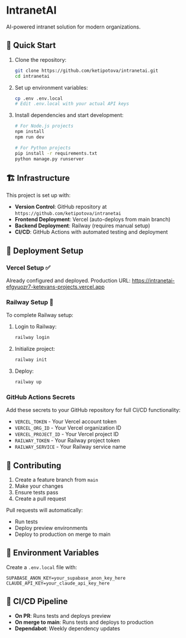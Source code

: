 # IntranetAI

AI-powered intranet solution for modern organizations.

## 🚀 Quick Start

1. Clone the repository:
   ```bash
   git clone https://github.com/ketipotova/intranetai.git
   cd intranetai
   ```

2. Set up environment variables:
   ```bash
   cp .env .env.local
   # Edit .env.local with your actual API keys
   ```

3. Install dependencies and start development:
   ```bash
   # For Node.js projects
   npm install
   npm run dev
   
   # For Python projects
   pip install -r requirements.txt
   python manage.py runserver
   ```

## 🏗️ Infrastructure

This project is set up with:

- **Version Control**: GitHub repository at `https://github.com/ketipotova/intranetai`
- **Frontend Deployment**: Vercel (auto-deploys from main branch)
- **Backend Deployment**: Railway (requires manual setup)
- **CI/CD**: GitHub Actions with automated testing and deployment

## 🔧 Deployment Setup

### Vercel Setup ✅
Already configured and deployed. Production URL: https://intranetai-efgyuozr7-ketevans-projects.vercel.app

### Railway Setup 🚧
To complete Railway setup:

1. Login to Railway:
   ```bash
   railway login
   ```

2. Initialize project:
   ```bash
   railway init
   ```

3. Deploy:
   ```bash
   railway up
   ```

### GitHub Actions Secrets

Add these secrets to your GitHub repository for full CI/CD functionality:

- `VERCEL_TOKEN` - Your Vercel account token
- `VERCEL_ORG_ID` - Your Vercel organization ID
- `VERCEL_PROJECT_ID` - Your Vercel project ID
- `RAILWAY_TOKEN` - Your Railway project token
- `RAILWAY_SERVICE` - Your Railway service name

## 🤝 Contributing

1. Create a feature branch from `main`
2. Make your changes
3. Ensure tests pass
4. Create a pull request

Pull requests will automatically:
- Run tests
- Deploy preview environments
- Deploy to production on merge to main

## 📝 Environment Variables

Create a `.env.local` file with:

```env
SUPABASE_ANON_KEY=your_supabase_anon_key_here
CLAUDE_API_KEY=your_claude_api_key_here
```

## 🔄 CI/CD Pipeline

- **On PR**: Runs tests and deploys preview
- **On merge to main**: Runs tests and deploys to production
- **Dependabot**: Weekly dependency updates